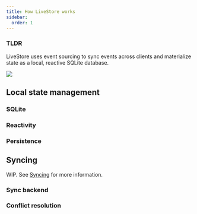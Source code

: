 ```yaml
---
title: How LiveStore works
sidebar:
  order: 1
---
```


### TLDR

LiveStore uses event sourcing to sync events across clients and materialize state as a local, reactive SQLite database.

![](https://share.cleanshot.com/dTpVv5K1+)

## Local state management

### SQLite

### Reactivity

### Persistence

## Syncing

WIP. See [Syncing](/reference/syncing/syncing) for more information.

### Sync backend

### Conflict resolution

